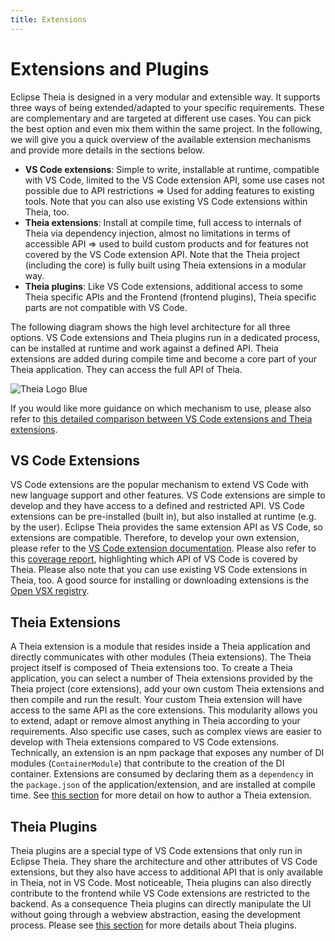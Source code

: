 ```yaml
---
title: Extensions
---
```


# Extensions and Plugins

Eclipse Theia is designed in a very modular and extensible way. It supports three ways of being extended/adapted to your specific requirements. These are complementary and are targeted at different use cases. You can pick the best option and even mix them within the same project.
In the following, we will give you a quick overview of the available extension mechanisms and provide more details in the sections below.

- **VS Code extensions**: Simple to write, installable at runtime, compatible with VS Code, limited to the VS Code extension API, some use cases not possible due to API restrictions => Used for adding features to existing tools. Note that you can also use existing VS Code extensions within Theia, too.
- **Theia extensions**: Install at compile time, full access to internals of Theia via dependency injection, almost no limitations in terms of accessible API => used to build custom products and for features not covered by the VS Code extension API. Note that the Theia project (including the core) is fully built using Theia extensions in a modular way.
- **Theia plugins**: Like VS Code extensions, additional access to some Theia specific APIs and the Frontend (frontend plugins), Theia specific parts are not compatible with VS Code.

The following diagram shows the high level architecture for all three options. VS Code extensions and Theia plugins run in a dedicated process, can be installed at runtime and work against a defined API. Theia extensions are added during compile time and become a core part of your Theia application. They can access the full API of Theia.

<img src="/extensiontypes.png" alt="Theia Logo Blue" style="max-width: 525px">

If you would like more guidance on which mechanism to use, please also refer to [this detailed comparison between VS Code extensions and Theia extensions](https://eclipsesource.com/blogs/2021/03/24/vs-code-extensions-vs-theia-extensions/).

## VS Code Extensions

VS Code extensions are the popular mechanism to extend VS Code with new language support and other features. VS Code extensions are simple to develop and they have access to a defined and restricted API. VS Code extensions can be pre-installed (built in), but also installed at runtime (e.g. by the user). Eclipse Theia provides the same extension API as VS Code, so extensions are compatible. Therefore, to develop your own extension, please refer to the [VS Code extension documentation](https://code.visualstudio.com/api). Please also refer to this [coverage report](https://che-incubator.github.io/vscode-theia-comparator/status.html), highlighting which API of VS Code is covered by Theia.
Please also note that you can use existing VS Code extensions in Theia, too. A good source for installing or downloading extensions is the [Open VSX registry](https://open-vsx.org/).

## Theia Extensions

A Theia extension is a module that resides inside a Theia application and directly communicates with other modules (Theia extensions). The Theia project itself is composed of Theia extensions too. To create a Theia application, you can select a number of Theia extensions provided by the Theia project (core extensions), add your own custom Theia extensions and then compile and run the result. Your custom Theia extension will have access to the same API as the core extensions. This modularity allows you to extend, adapt or remove almost anything in Theia according to your requirements. Also specific use cases, such as complex views are easier to develop with Theia extensions compared to VS Code extensions.
Technically, an extension is an npm package that exposes any number of DI modules (`ContainerModule`) that contribute to the creation of the DI container.
Extensions are consumed by declaring them as a `dependency` in the `package.json` of the application/extension, and are installed at compile time.
See [this section](https://theia-ide.org/docs/authoring_extensions/) for more detail on how to author a Theia extension.

## Theia Plugins

Theia plugins are a special type of VS Code extensions that only run in Eclipse Theia. They share the architecture and other attributes of VS Code extensions, but they also have access to additional API that is only available in Theia, not in VS Code. Most noticeable, Theia plugins can also directly contribute to the frontend while VS Code extensions are restricted to the backend. As a consequence Theia plugins can directly manipulate the UI without going through a webview abstraction, easing the development process. Please see [this section](https://theia-ide.org/docs/authoring_plugins/) for more details about Theia plugins.
